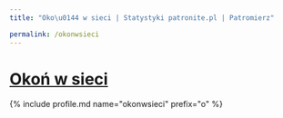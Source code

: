 ```yaml
---
title: "Oko\u0144 w sieci | Statystyki patronite.pl | Patromierz"

permalink: /okonwsieci
---
```


# [Okoń w sieci](https://patronite.pl/okonwsieci)

{% include profile.md name="okonwsieci" prefix="o" %}
